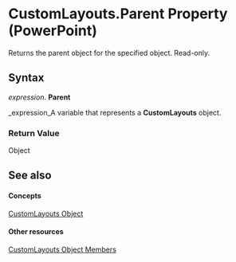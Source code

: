 
# CustomLayouts.Parent Property (PowerPoint)

Returns the parent object for the specified object. Read-only.


## Syntax

 _expression_. **Parent**

 _expression_A variable that represents a  **CustomLayouts** object.


### Return Value

Object


## See also


#### Concepts


 [CustomLayouts Object](9ce682fb-545c-55cb-e9ac-3475f7556af1.md)
#### Other resources


 [CustomLayouts Object Members](c7496788-84ba-be9a-9c39-3fbbe36186b2.md)
